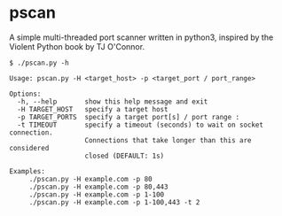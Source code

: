 # pscan
A simple multi-threaded port scanner written in python3, inspired by the Violent Python book by TJ O'Connor.
```
$ ./pscan.py -h

Usage: pscan.py -H <target_host> -p <target_port / port_range>

Options:
  -h, --help       show this help message and exit
  -H TARGET_HOST   specify a target host
  -p TARGET_PORTS  specify a target port[s] / port range :
  -t TIMEOUT       specify a timeout (seconds) to wait on socket connection.
                   Connections that take longer than this are considered
                   closed (DEFAULT: 1s)

Examples:
     ./pscan.py -H example.com -p 80
     ./pscan.py -H example.com -p 80,443
     ./pscan.py -H example.com -p 1-100
     ./pscan.py -H example.com -p 1-100,443 -t 2
```
